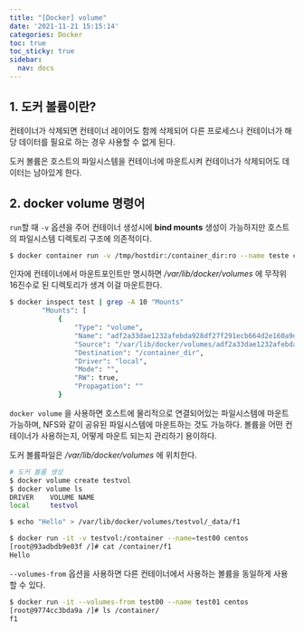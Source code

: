 ```yaml
---
title: "[Docker] volume"
date: '2021-11-21 15:15:14'
categories: Docker
toc: true
toc_sticky: true
sidebar:
  nav: docs
---
```

## 1. 도커 볼륨이란?

컨테이너가 삭제되면 컨테이너 레이어도 함께 삭제되어 다른 프로세스나 컨테이너가 해당 데이터를 필요로 하는 경우 사용할 수 없게 된다. 

도커 볼륨은 호스트의 파일시스템을 컨테이너에 마운트시켜 컨테이너가 삭제되어도 데이터는 남아있게 한다.



## 2. docker volume 명령어

`run`할 때 `-v` 옵션을 주어 컨테이너 생성시에 **bind mounts** 생성이 가능하지만 호스트의 파일시스템 디렉토리 구조에 의존적이다.

```bash
$ docker container run -v /tmp/hostdir:/container_dir:ro --name teste centos
```

인자에 컨테이너에서 마운트포인트만 명시하면 */var/lib/docker/volumes* 에 무작위 16진수로 된 디렉토리가 생겨 이걸 마운트한다.

```bash
$ docker inspect test | grep -A 10 "Mounts"
        "Mounts": [
            {
                "Type": "volume",
                "Name": "adf2a33dae1232afebda928df27f291ecb664d2e160a9da2968922bd3f73ccce",
                "Source": "/var/lib/docker/volumes/adf2a33dae1232afebda928df27f291ecb664d2e160a9da2968922bd3f73ccce/_data",
                "Destination": "/container_dir",
                "Driver": "local",
                "Mode": "",
                "RW": true,
                "Propagation": ""
            }

```



``docker volume`` 을 사용하면 호스트에 물리적으로 연결되어있는 파일시스템에 마운트 가능하며, NFS와 같이 공유된 파일시스템에 마운트하는 것도 가능하다. 볼륨을 어떤 컨테이너가 사용하는지, 어떻게 마운트 되는지 관리하기 용이하다.

도커 볼륨파일은 */var/lib/docker/volumes* 에 위치한다.



```bash
# 도커 볼륨 생성
$ docker volume create testvol
$ docker volume ls
DRIVER    VOLUME NAME
local     testvol

$ echo "Hello" > /var/lib/docker/volumes/testvol/_data/f1

$ docker run -it -v testvol:/container --name=test00 centos
[root@93adbdb9e03f /]# cat /container/f1
Hello
```



`--volumes-from` 옵션을 사용하면 다른 컨테이너에서 사용하는 볼륨을 동일하게 사용할 수 있다.

```bash
$ docker run -it --volumes-from test00 --name test01 centos
[root@9774cc3bda9a /]# ls /container/
f1
```

